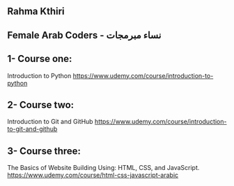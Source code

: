 ## Rahma Kthiri
## Female Arab Coders - نساء مبرمجات
## 1- Course one:
Introduction to Python
https://www.udemy.com/course/introduction-to-python

## 2- Course two:
Introduction to Git and GitHub
https://www.udemy.com/course/introduction-to-git-and-github

## 3- Course three:
The Basics of Website Building Using: HTML, CSS, and JavaScript.
https://www.udemy.com/course/html-css-javascript-arabic
